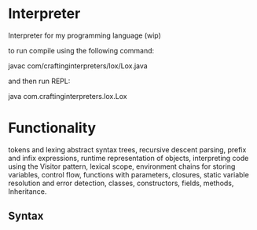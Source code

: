 # Interpreter
Interpreter for my programming language (wip)

to run compile using the following command:

javac com/craftinginterpreters/lox/Lox.java 

and then run REPL:

java com.craftinginterpreters.lox.Lox

# Functionality

tokens and lexing 
abstract syntax trees,
recursive descent parsing,
prefix and infix expressions,
runtime representation of objects,
interpreting code using the Visitor pattern,
lexical scope, 
environment chains for storing variables, 
control flow, 
functions with parameters, 
closures, 
static variable resolution and error detection, 
classes, 
constructors, 
fields, 
methods,
Inheritance.

## Syntax
